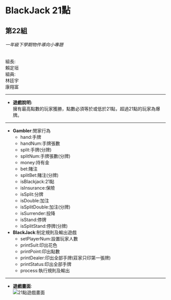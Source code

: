 # **BlackJack 21點**
## 第22組
###### 一年級下學期物件導向小專題
組長:  
賴定垣  
組員:  
  林廷宇  
  康翔富  
***  
  
* **遊戲說明:**  
 擁有最高點數的玩家獲勝，點數必須等於或低於21點，超過21點的玩家為爆牌。  
***
* **Gambler**:閒家行為  
  * hand:手牌  
  * handNum:手牌張數  
  * split:手牌(分牌)  
  * splitNum:手牌張數(分牌)  
  * money:持有金  
  * bet:賭注  
  * splitBet:賭注(分牌)  
  * isBlackjack:21點  
  * isInsurance:保險  
  * isSplit:分牌   
  * isDouble:加注  
  * isSplitDouble:加注(分牌)  
  * isSurrender:投降  
  * isStand:停牌  
  * isSplitStand:停牌(分牌)  
* **BlackJack**:制定規則及輸出遊戲 
  * setPlayerNum:設置玩家人數
  * printSuit:印出花色  
  * printPoint:印出點數
  * printDealer:印出全部手牌(莊家只印第一張牌)
  * printStatus:印出全部手牌
  * process:執行規則及輸出  
***
* **遊戲畫面**:  
![21點遊戲畫面](https://user-images.githubusercontent.com/79957619/122667106-ba669b00-d1e3-11eb-8d29-a1e72dca4821.png)

